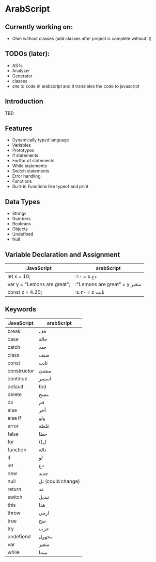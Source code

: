 # ArabScript

## Currently working on:
- Ohm without classes (add classes after project is complete without it)

## TODOs (later):
- ASTs
- Analyzer
- Generator
- classes
- site to code in arabscript and it translates the code to javascript

## Introduction

TBD

## Features

- Dynamically typed language
- Variables
- Prototypes 
- If statements
- For/for of statements
- While statements
- Switch statements 
- Error handling
- Functions 
- Built-in Functions like typeof and print

## Data Types

- Strings
- Numbers 
- Booleans
- Objects
- Undefined
- Null

## Variable Declaration and Assignment
| JavaScript                  | arabScript                    |
| --------------------------- | ----------------------------- |
| let x = 10;                 | ١٠؛ = x دع                    |
| var y = "Lemons are great"; | ؛"Lemons are great" = y متغير |
| const z = 4.20;             | ٤.٢٠؛ = z ثابت                |


## Keywords

| JavaScript | arabScript                   |
| ---------- | -----------------------------|
| break      | قف                           |
| case       | حالة                         |
| catch      | حدد                          |
| class      | صنف                          |
| const      | ثابت                         |
| constructor| منشئ                         |
| continue   | استمر                        |
| default    | tbd                          |
| delete     | مسح                          |
| do         | قم                           |
| else       | آخر                          |
| else if    | ولو                          |
| error      | غلطة                         |
| false      | خطا                          |
| for        | ()ل                          |
| function   | دالة                         |
| if         | لو                           |
| let        | دع                           |
| new        | جديد                         |
| null       | نل (could change)            |
| return     | عد                           |
| switch     | تبديل                        |
| this       | هذا                          |
| throw      | ارمي                         |
| true       | صح                           |
| try        | جرب                          |
| undefiend  | مجهول                        |
| var        | متغير                        |
| while      | بينما                        |
